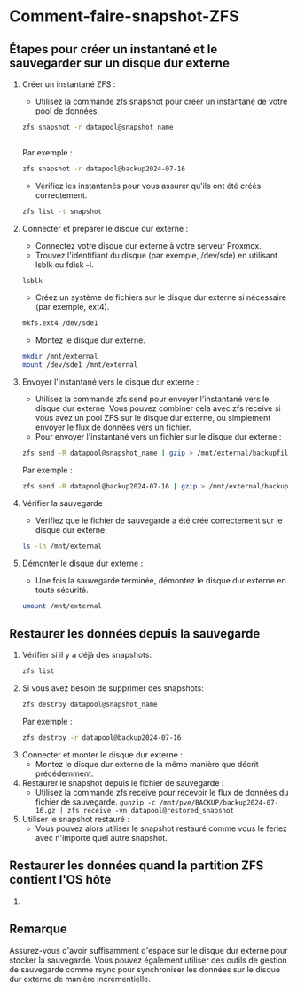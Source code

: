 # Comment-faire-snapshot-ZFS


## Étapes pour créer un instantané et le sauvegarder sur un disque dur externe

1. Créer un instantané ZFS :
    - Utilisez la commande zfs snapshot pour créer un instantané de votre pool de données.
    ```bash
    zfs snapshot -r datapool@snapshot_name
  
    ```
    Par exemple :
    ```bash
    zfs snapshot -r datapool@backup2024-07-16
    ```
    - Vérifiez les instantanés pour vous assurer qu'ils ont été créés correctement.
    ```bash
    zfs list -t snapshot
    ```

2. Connecter et préparer le disque dur externe :
    - Connectez votre disque dur externe à votre serveur Proxmox.
    - Trouvez l'identifiant du disque (par exemple, /dev/sde) en utilisant lsblk ou fdisk -l.
    ```bash
    lsblk
    ```
    - Créez un système de fichiers sur le disque dur externe si nécessaire (par exemple, ext4).
    ```bash
    mkfs.ext4 /dev/sde1
    ```
    - Montez le disque dur externe.
    ```bash
    mkdir /mnt/external
    mount /dev/sde1 /mnt/external
    ```

3. Envoyer l'instantané vers le disque dur externe :
    - Utilisez la commande zfs send pour envoyer l'instantané vers le disque dur externe. Vous pouvez combiner cela avec zfs receive si vous avez un pool ZFS sur le disque dur externe, ou simplement envoyer le flux de données vers un fichier.
    - Pour envoyer l'instantané vers un fichier sur le disque dur externe :
    ```bash
    zfs send -R datapool@snapshot_name | gzip > /mnt/external/backupfile.gz
    ```
    Par exemple :
    ```bash
    zfs send -R datapool@backup2024-07-16 | gzip > /mnt/external/backup2024-07-16.gz
    ```

4. Vérifier la sauvegarde :
    - Vérifiez que le fichier de sauvegarde a été créé correctement sur le disque dur externe.
    ```bash
    ls -lh /mnt/external
    ```

5. Démonter le disque dur externe :
    - Une fois la sauvegarde terminée, démontez le disque dur externe en toute sécurité.
    ```bash
    umount /mnt/external
    ```


## Restaurer les données depuis la sauvegarde

1. Vérifier si il y a déjà des snapshots:
    ```bash
    zfs list
    ```
2. Si vous avez besoin de supprimer des snapshots:
    ```bash
    zfs destroy datapool@snapshot_name
    ```
    Par exemple :
    ```bash
    zfs destroy -r datapool@backup2024-07-16
    ```
1. Connecter et monter le disque dur externe :
    - Montez le disque dur externe de la même manière que décrit précédemment.
2. Restaurer le snapshot depuis le fichier de sauvegarde :
    - Utilisez la commande zfs receive pour recevoir le flux de données du fichier de sauvegarde.
    ```gunzip -c /mnt/pve/BACKUP/backup2024-07-16.gz | zfs receive -vn datapool@restored_snapshot```
4. Utiliser le snapshot restauré :
    - Vous pouvez alors utiliser le snapshot restauré comme vous le feriez avec n'importe quel autre snapshot.

## Restaurer les données quand la partition ZFS contient l'OS hôte
1. 
## Remarque
  Assurez-vous d'avoir suffisamment d'espace sur le disque dur externe pour stocker la sauvegarde. Vous pouvez également utiliser des outils de gestion de sauvegarde comme rsync pour synchroniser les données sur le disque dur externe de manière incrémentielle.
